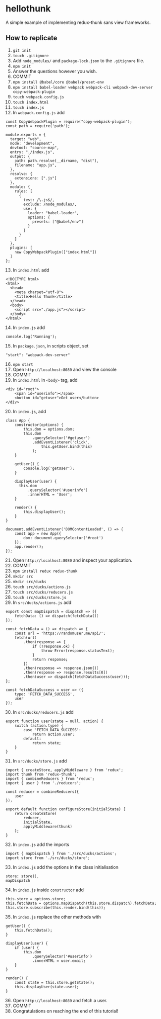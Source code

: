 # hellothunk

A simple example of implementing redux-thunk sans view frameworks.

## How to replicate

1. `git init`
2. `touch .gitignore`
3. Add `node_modules/` and `package-lock.json` to the `.gitignore` file.
4. `npm init`
5. Answer the questions however you wish.
6. COMMIT
7. `npm install @babel/core @babel/preset-env`
8. `npm install babel-loader webpack webpack-cli webpack-dev-server copy-webpack-plugin`
9. `touch webpack.config.js`
10. `touch index.html`
11. `touch index.js`
12. In `webpack.config.js` add
```
const CopyWebpackPlugin = require("copy-webpack-plugin");
const path = require('path');

module.exports = {
  target: "web",
  mode: "development",
  devtool: "source-map",
  entry: "./index.js",
  output: {
    path: path.resolve(__dirname, "dist"),
    filename: "app.js",
  },
  resolve: {
    extensions: [".js"]
  },
  module: {
    rules: [
      {
        test: /\.js$/,
        exclude: /node_modules/,
        use: {
          loader: "babel-loader",
          options: {
            presets: ["@babel/env"]
          }
        }
      }
    ]
  },
  plugins: [
    new CopyWebpackPlugin(["index.html"])
  ]
};
```
13. In `index.html` add
```
<!DOCTYPE html>
<html>
  <head>
    <meta charset="utf-8">
    <title>Hello Thunk</title>
  </head>
  <body>
    <script src="./app.js"></script>
  </body>
</html>
```
14. In `index.js` add
```
console.log('Running');
```
15. In `package.json`, in scripts object, set
```
"start": "webpack-dev-server"
```
16. `npm start`
17. Open `http://localhost:8080` and view the console
18. COMMIT
19. In `index.html` in `<body>` tag, add
```
<div id="root">
    <span id="userinfo"></span>
    <button id="getuser">Get user</button>
</div>
```
20. In `index.js`, add
```
class App {
    constructor(options) {
        this.dom = options.dom;
        this.dom
            .querySelector('#getuser')
            .addEventListener('click',
                this.getUser.bind(this)
            );
    }

    getUser() {
        console.log('getUser');
    }

    displayUser(user) {
      this.dom
          .querySelector('#userinfo')
          .innerHTML = 'User';
    }

    render() {
        this.displayUser();
    }
}

document.addEventListener('DOMContentLoaded', () => {
    const app = new App({
        dom: document.querySelector('#root')
    });
    app.render();
});
```
21. Open `http://localhost:8080` and inspect your application.
22. COMMIT
23. `npm install redux redux-thunk`
24. `mkdir src`
25. `mkdir src/ducks`
26. `touch src/ducks/actions.js`
27. `touch src/ducks/reducers.js`
28. `touch src/ducks/store.js`
29. In `src/ducks/actions.js` add
```
export const mapDispatch = dispatch => ({
    fetchData: () => dispatch(fetchData())
});

const fetchData = () => dispatch => {
    const url = 'https://randomuser.me/api/';
    fetch(url)
        .then(response => {
            if (!response.ok) {
                throw Error(response.statusText);
            }
            return response;
        })
        .then(response => response.json())
        .then(response => response.results[0])
        .then(user => dispatch(fetchDataSuccess(user)));
};

const fetchDataSuccess = user => ({
    type: 'FETCH_DATA_SUCCESS',
    user
});
```
30. In `src/ducks/reducers.js` add
```
export function user(state = null, action) {
    switch (action.type) {
        case 'FETCH_DATA_SUCCESS':
            return action.user;
        default:
            return state;
    }
}
```
31. In `src/ducks/store.js` add
```
import { createStore, applyMiddleware } from 'redux';
import thunk from 'redux-thunk';
import { combineReducers } from 'redux';
import { user } from './reducers';

const reducer = combineReducers({
    user
});

export default function configureStore(initialState) {
    return createStore(
        reducer,
        initialState,
        applyMiddleware(thunk)
    );
}
```
32. In `index.js` add the imports
```
import { mapDispatch } from './src/ducks/actions';
import store from './src/ducks/store';
```
33. In `index.js` add the options in the class initialisation
```
store: store(),
mapDispatch
```
34. In `index.js` inside `constructor` add
```
this.store = options.store;
this.fetchData = options.mapDispatch(this.store.dispatch).fetchData;
this.store.subscribe(this.render.bind(this));
```
35. In `index.js` replace the other methods with
```
getUser() {
    this.fetchData();
}

displayUser(user) {
    if (user) {
        this.dom
            .querySelector('#userinfo')
            .innerHTML = user.email;
    }
}

render() {
    const state = this.store.getState();
    this.displayUser(state.user);
}
```
36. Open `http://localhost:8080` and fetch a user.
37. COMMIT
38. Congratulations on reaching the end of this tutorial!
